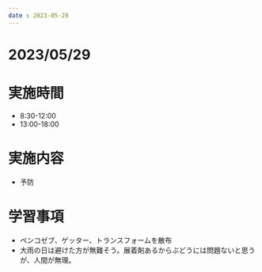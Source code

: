 ```yaml
---
date : 2023-05-29
---
```


# 2023/05/29

# 実施時間
- 8:30-12:00
- 13:00-18:00

# 実施内容
- 予防

# 学習事項
- ペンコゼブ、ゲッター、トランスフォームを散布
- 大雨の日は避けた方が無難そう。展着剤あるからぶどうには問題ないと思うが、人間が無理。